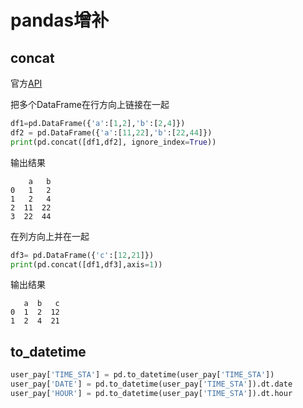 # pandas增补
## concat
官方[API][concat]

把多个DataFrame在行方向上链接在一起
```python
df1=pd.DataFrame({'a':[1,2],'b':[2,4]})
df2 = pd.DataFrame({'a':[11,22],'b':[22,44]})
print(pd.concat([df1,df2], ignore_index=True))
```
输出结果
```
    a   b
0   1   2
1   2   4
2  11  22
3  22  44
```

在列方向上并在一起
```python
df3= pd.DataFrame({'c':[12,21]})
print(pd.concat([df1,df3],axis=1))
```

输出结果
```
   a  b   c
0  1  2  12
1  2  4  21
```

## to_datetime
```python
user_pay['TIME_STA'] = pd.to_datetime(user_pay['TIME_STA'])
user_pay['DATE'] = pd.to_datetime(user_pay['TIME_STA']).dt.date
user_pay['HOUR'] = pd.to_datetime(user_pay['TIME_STA']).dt.hour
```

[concat]: http://pandas.pydata.org/pandas-docs/stable/generated/pandas.concat.html#pandas.concat